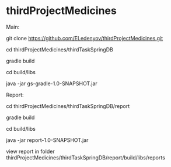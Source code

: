# thirdProjectMedicines
Main:

git clone https://github.com/ELedenyov/thirdProjectMedicines.git

cd thirdProjectMedicines/thirdTaskSpringDB

gradle build

cd build/libs

java -jar gs-gradle-1.0-SNAPSHOT.jar


Report:

cd thirdProjectMedicines/thirdTaskSpringDB/report

gradle build

cd build/libs

java -jar report-1.0-SNAPSHOT.jar

view report in folder thirdProjectMedicines/thirdTaskSpringDB/report/build/libs/reports
